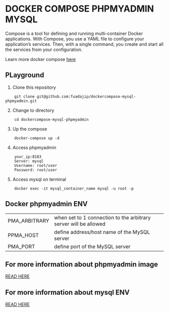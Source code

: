 # DOCKER COMPOSE PHPMYADMIN MYSQL

Compose is a tool for defining and running multi-container Docker applications. With Compose, you use a YAML file to configure your application’s services. Then, with a single command, you create and start all the services from your configuration. 

Learn more docker compose <a href="https://docs.docker.com/compose/overview/" target="_blank">here</a>

## PLayground

1. Clone this repository
```
    git clone git@github.com:fuadajip/dockercompose-mysql-phpmyadmin.git
```

2. Change to directory
```shell
    cd dockercompose-mysql-phpmyadmin
```
3. Up the compose
```
    docker-compose up -d
```
4. Access phpmyadmin
```
    your_ip:8183
    Server: mysql
    Username: root/user
    Password: root/user
```
5. Access mysql on terminal
```
    docker exec -it mysql_container_name mysql -u root -p
```
## Docker phpmyadmin ENV
<table>
<tr>
<td>PMA_ARBITRARY </td>
<td>when set to 1 connection to the arbitrary server will be allowed</td>
</tr>
<tr>
<td>PPMA_HOST </td>
<td>define address/host name of the MySQL server</td>
</tr>
<tr>
<td>PMA_PORT </td>
<td> define port of the MySQL server</td>
</tr>
</table>

## For more information about phpmyadmin image
<a href="https://hub.docker.com/r/phpmyadmin/phpmyadmin/" target="_blank">READ HERE</a>

## For more information about mysql ENV
<a href="https://hub.docker.com/_/mysql/" target="_blank">READ HERE</a>
